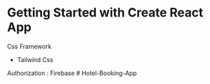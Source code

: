 # Getting Started with Create React App

Css Framework
- Tailwind Css

Authorization : Firebase #   H o t e l - B o o k i n g - A p p  
 